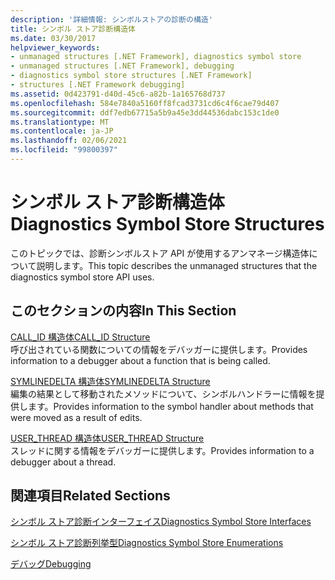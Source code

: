 ```yaml
---
description: '詳細情報: シンボルストアの診断の構造'
title: シンボル ストア診断構造体
ms.date: 03/30/2017
helpviewer_keywords:
- unmanaged structures [.NET Framework], diagnostics symbol store
- unmanaged structures [.NET Framework], debugging
- diagnostics symbol store structures [.NET Framework]
- structures [.NET Framework debugging]
ms.assetid: 0d423791-d40d-45c6-a82b-1a165768d737
ms.openlocfilehash: 584e7840a5160ff8fcad3731cd6c4f6cae79d407
ms.sourcegitcommit: ddf7edb67715a5b9a45e3dd44536dabc153c1de0
ms.translationtype: MT
ms.contentlocale: ja-JP
ms.lasthandoff: 02/06/2021
ms.locfileid: "99800397"
---
```

# <a name="diagnostics-symbol-store-structures"></a><span data-ttu-id="3d943-103">シンボル ストア診断構造体</span><span class="sxs-lookup"><span data-stu-id="3d943-103">Diagnostics Symbol Store Structures</span></span>

<span data-ttu-id="3d943-104">このトピックでは、診断シンボルストア API が使用するアンマネージ構造体について説明します。</span><span class="sxs-lookup"><span data-stu-id="3d943-104">This topic describes the unmanaged structures that the diagnostics symbol store API uses.</span></span>  
  
## <a name="in-this-section"></a><span data-ttu-id="3d943-105">このセクションの内容</span><span class="sxs-lookup"><span data-stu-id="3d943-105">In This Section</span></span>  

 [<span data-ttu-id="3d943-106">CALL_ID 構造体</span><span class="sxs-lookup"><span data-stu-id="3d943-106">CALL_ID Structure</span></span>](call-id-structure.md)  
 <span data-ttu-id="3d943-107">呼び出されている関数についての情報をデバッガーに提供します。</span><span class="sxs-lookup"><span data-stu-id="3d943-107">Provides information to a debugger about a function that is being called.</span></span>  
  
 [<span data-ttu-id="3d943-108">SYMLINEDELTA 構造体</span><span class="sxs-lookup"><span data-stu-id="3d943-108">SYMLINEDELTA Structure</span></span>](symlinedelta-structure.md)  
 <span data-ttu-id="3d943-109">編集の結果として移動されたメソッドについて、シンボルハンドラーに情報を提供します。</span><span class="sxs-lookup"><span data-stu-id="3d943-109">Provides information to the symbol handler about methods that were moved as a result of edits.</span></span>  
  
 [<span data-ttu-id="3d943-110">USER_THREAD 構造体</span><span class="sxs-lookup"><span data-stu-id="3d943-110">USER_THREAD Structure</span></span>](user-thread-structure.md)  
 <span data-ttu-id="3d943-111">スレッドに関する情報をデバッガーに提供します。</span><span class="sxs-lookup"><span data-stu-id="3d943-111">Provides information to a debugger about a thread.</span></span>  
  
## <a name="related-sections"></a><span data-ttu-id="3d943-112">関連項目</span><span class="sxs-lookup"><span data-stu-id="3d943-112">Related Sections</span></span>  

 [<span data-ttu-id="3d943-113">シンボル ストア診断インターフェイス</span><span class="sxs-lookup"><span data-stu-id="3d943-113">Diagnostics Symbol Store Interfaces</span></span>](diagnostics-symbol-store-interfaces.md)  
  
 [<span data-ttu-id="3d943-114">シンボル ストア診断列挙型</span><span class="sxs-lookup"><span data-stu-id="3d943-114">Diagnostics Symbol Store Enumerations</span></span>](diagnostics-symbol-store-enumerations.md)  
  
 [<span data-ttu-id="3d943-115">デバッグ</span><span class="sxs-lookup"><span data-stu-id="3d943-115">Debugging</span></span>](../debugging/index.md)
